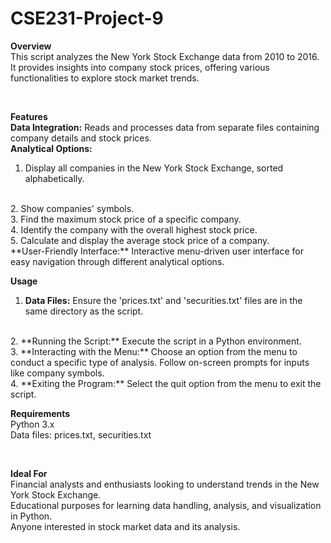 # CSE231-Project-9

**Overview**
<br>
This script analyzes the New York Stock Exchange data from 2010 to 2016. It provides insights into company stock prices, offering various functionalities to explore stock market trends.

<br>

**Features**
<br>
**Data Integration:** Reads and processes data from separate files containing company details and stock prices.
<br>
**Analytical Options:**
<br>
  1. Display all companies in the New York Stock Exchange, sorted alphabetically.
  <br>
  2. Show companies' symbols.
  <br>
  3. Find the maximum stock price of a specific company.
  <br>
  4. Identify the company with the overall highest stock price.
  <br>
  5. Calculate and display the average stock price of a company.
  <br>
**User-Friendly Interface:** Interactive menu-driven user interface for easy navigation through different analytical options.

<br>

**Usage**
  <br>
  1. **Data Files:** Ensure the 'prices.txt' and 'securities.txt' files are in the same directory as the script.
  <br>
  2. **Running the Script:** Execute the script in a Python environment.
  <br>
  3. **Interacting with the Menu:** Choose an option from the menu to conduct a specific type of analysis. Follow on-screen prompts for inputs like company symbols.
  <br>
  4. **Exiting the Program:** Select the quit option from the menu to exit the script.

<br>

**Requirements**
<br>
Python 3.x
<br>
Data files: prices.txt, securities.txt

<br>

**Ideal For**
<br>
Financial analysts and enthusiasts looking to understand trends in the New York Stock Exchange.
<br>
Educational purposes for learning data handling, analysis, and visualization in Python.
<br>
Anyone interested in stock market data and its analysis.

